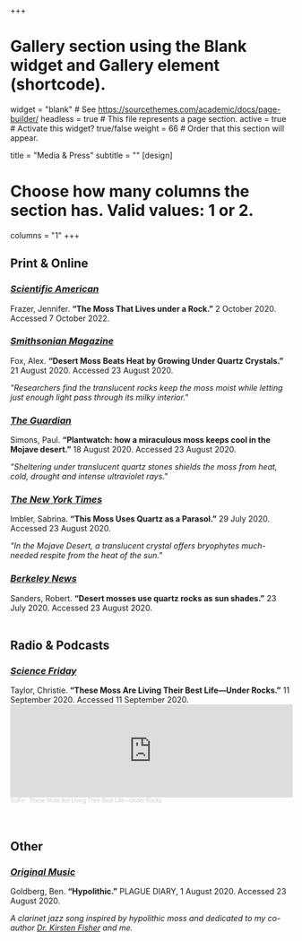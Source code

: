 +++
# Gallery section using the Blank widget and Gallery element (shortcode).
widget = "blank"  # See https://sourcethemes.com/academic/docs/page-builder/
headless = true  # This file represents a page section.
active = true  # Activate this widget? true/false
weight = 66  # Order that this section will appear.

title = "Media & Press"
subtitle = ""
[design]
  # Choose how many columns the section has. Valid values: 1 or 2.
  columns = "1"
+++
<h2>Print & Online</h2>
<h3><a href="https://www.scientificamerican.com/article/the-moss-that-lives-under-a-rock/" target="_blank"><i>Scientific American</i></a></h3>
Frazer, Jennifer. <b>“The Moss That Lives under a Rock.”</b> 2 October 2020. Accessed 7 October 2022.

<h3><a href="https://www.smithsonianmag.com/smart-news/desert-moss-beats-heat-growing-under-quartz-crystals-180975624/" target="_blank"><i>Smithsonian Magazine</i></a></h3>
Fox, Alex. <b>“Desert Moss Beats Heat by Growing Under Quartz Crystals.”</b> 21 August 2020. Accessed 23 August 2020.

<i>"Researchers find the translucent rocks keep the moss moist while letting just enough light pass through its milky interior."</i> 
<br>

<h3><a href="https://www.theguardian.com/science/2020/aug/18/plantwatch-how-a-miraculous-moss-keeps-cool-in-the-mojave-desert" target="_blank"><i>The Guardian</i></a></h3>
Simons, Paul. <b>“Plantwatch: how a miraculous moss keeps cool in the Mojave desert.”</b> 18 August 2020. Accessed 23 August 2020.

<i>"Sheltering under translucent quartz stones shields the moss from heat, cold, drought and intense ultraviolet rays."</i> 
<br>

<h3><a href="https://www.nytimes.com/2020/07/29/science/moss-quartz-biology-syntrichia.html" target="_blank"><i>The New York Times</i></a></h3>
Imbler, Sabrina. <b>“This Moss Uses Quartz as a Parasol.”</b> 29 July 2020. Accessed 23 August 2020.

<i>"In the Mojave Desert, a translucent crystal offers bryophytes much-needed respite from the heat of the sun."</i> 
<br>

<h3><a href="https://news.berkeley.edu/2020/07/23/desert-mosses-use-quartz-rocks-as-sun-shades/" target="_blank"><i>Berkeley News</i></a></h3>
Sanders, Robert. <b>“Desert mosses use quartz rocks as sun shades.”</b> 23 July 2020. Accessed 23 August 2020.
<br>
<br>

<h2>Radio & Podcasts</h2>
<h3><a href="https://www.sciencefriday.com/segments/moss/" target="_blank"><i>Science Friday</i></a></h3>
Taylor, Christie. <b>“These Moss Are Living Their Best Life—Under Rocks.”</b> 11 September 2020. Accessed 11 September 2020.
<iframe width="100%" height="166" scrolling="no" frameborder="no" allow="autoplay" src="https://w.soundcloud.com/player/?url=https%3A//api.soundcloud.com/tracks/891702064&color=%2352514b&auto_play=false&hide_related=false&show_comments=true&show_user=true&show_reposts=false&show_teaser=true"></iframe><div style="font-size: 10px; color: #cccccc;line-break: anywhere;word-break: normal;overflow: hidden;white-space: nowrap;text-overflow: ellipsis; font-family: Interstate,Lucida Grande,Lucida Sans Unicode,Lucida Sans,Garuda,Verdana,Tahoma,sans-serif;font-weight: 100;"><a href="https://soundcloud.com/scifri" title="SciFri" target="_blank" style="color: #cccccc; text-decoration: none;">SciFri</a> · <a href="https://soundcloud.com/scifri/these-moss-are-living-their-best-lifeunder-rocks" title="These Moss Are Living Their Best Life—Under Rocks" target="_blank" style="color: #cccccc; text-decoration: none;">These Moss Are Living Their Best Life—Under Rocks</a></div>
<br>
<br>

<h2>Other</h2>
<h3><a href="https://ben-goldberg--bag-production-records.bandcamp.com/track/august-1-2020-hypolithic-dedication-to-dr-kirsten-fisher-jenna-ekwealor" target="_blank"><i>Original Music</i></a></h3>
Goldberg, Ben. <b>“Hypolithic.”</b> PLAGUE DIARY, 1 August 2020. Accessed 23 August 2020.

<i>A clarinet jazz song inspired by hypolithic moss and dedicated to my co-author <a href="https://kfisherlab.weebly.com/people.html" target="_blank">Dr. Kirsten Fisher</a> and me.</i> 
<br>




